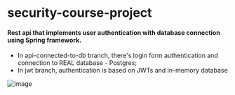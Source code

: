 # security-course-project

#### Rest api that implements user authentication with database connection using Spring framework.

- In api-connected-to-db branch, there's login form authentication and connection to REAL database - Postgres;
- In jwt branch, authentication is based on JWTs and in-memory database

![image](https://user-images.githubusercontent.com/101902014/168272590-a7534583-6f4d-46f7-9676-c27552a2ba5e.png)

